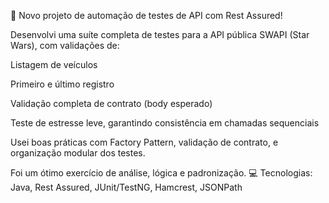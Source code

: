 🚀 Novo projeto de automação de testes de API com Rest Assured!

Desenvolvi uma suíte completa de testes para a API pública SWAPI (Star Wars), com validações de:

Listagem de veículos

Primeiro e último registro

Validação completa de contrato (body esperado)

Teste de estresse leve, garantindo consistência em chamadas sequenciais

Usei boas práticas com Factory Pattern, validação de contrato, e organização modular dos testes.

Foi um ótimo exercício de análise, lógica e padronização.
💻 Tecnologias: Java, Rest Assured, JUnit/TestNG, Hamcrest, JSONPath
